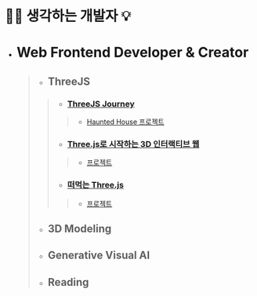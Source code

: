 # 🧘‍♂️ 생각하는 개발자 💡

- # Web Frontend Developer & Creator

  > - ## ThreeJS
  > > - ### [ThreeJS Journey](https://threejs-journey.com/)
  > > > - [Haunted House 프로젝트](https://github.com/PhilosopherDev/HauntedHouse)
  > > - ### [Three.js로 시작하는 3D 인터랙티브 웹](https://www.inflearn.com/course/3d-%EC%9D%B8%ED%84%B0%EB%9E%99%ED%8B%B0%EB%B8%8C-%EC%9B%B9)
  > > > - [프로젝트](https://github.com/PhilosopherDev/interactive_web)
  > > - ### [떠먹는 Three.js](https://tinyurl.com/5b73vbf7)
  > > > - [프로젝트](https://github.com/PhilosopherDev/spoon_threejs)
  > 
  > - ## 3D Modeling
  >
  > - ## Generative Visual AI
  >
  > - ## Reading
  

